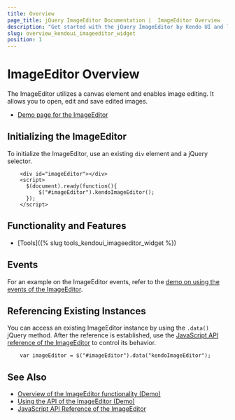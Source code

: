 ```yaml
---
title: Overview
page_title: jQuery ImageEditor Documentation |  ImageEditor Overview
description: "Get started with the jQuery ImageEditor by Kendo UI and learn how to create, initialize, and enable the widget."
slug: overview_kendoui_imageeditor_widget
position: 1
---
```


# ImageEditor Overview

The ImageEditor utilizes a canvas element and enables image editing. It allows you to open, edit and save edited images.

* [Demo page for the ImageEditor](https://demos.telerik.com/kendo-ui/imageeditor/index)

## Initializing the ImageEditor

To initialize the ImageEditor, use an existing `div` element and a jQuery selector.
```dojo
    <div id="imageEditor"></div>
    <script>
      $(document).ready(function(){
          $("#imageEditor").kendoImageEditor();
      });
    </script>
```

## Functionality and Features

* [Tools]({% slug tools_kendoui_imageeditor_widget %})

## Events

For an example on the ImageEditor events, refer to the [demo on using the events of the ImageEditor](https://demos.telerik.com/kendo-ui/imageeditor/events).

## Referencing Existing Instances

You can access an existing ImageEditor instance by using the `.data()` jQuery method. After the reference is established, use the [JavaScript API reference of the ImageEditor](/api/javascript/ui/imageeditor) to control its behavior.

```
    var imageEditor = $("#imageEditor").data("kendoImageEditor");
```

## See Also

* [Overview of the ImageEditor functionality (Demo)](https://demos.telerik.com/kendo-ui/imageeditor/index)
* [Using the API of the ImageEditor (Demo)](https://demos.telerik.com/kendo-ui/imageeditor/api)
* [JavaScript API Reference of the ImageEditor](/api/javascript/ui/imageeditor)
